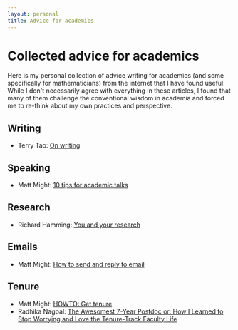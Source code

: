 ```yaml
---
layout: personal
title: Advice for academics
---
```



# Collected advice for academics

Here is my personal collection of advice writing for academics (and some specifically for mathematicians) from the internet that I have found useful. While I don't necessarily agree with everything in these articles, I found that many of them challenge the conventional wisdom in academia and forced me to re-think about my own practices and perspective.

## Writing

* Terry Tao: [On writing](https://terrytao.wordpress.com/advice-on-writing-papers/)

## Speaking

* Matt Might: [10 tips for academic talks](http://matt.might.net/articles/academic-presentation-tips/)

## Research

* Richard Hamming: [You and your research](http://www.cs.virginia.edu/~robins/YouAndYourResearch.html)

## Emails

* Matt Might: [How to send and reply to email](http://matt.might.net/articles/how-to-email/)

## Tenure

* Matt Might: [HOWTO: Get tenure](http://matt.might.net/articles/tenure/)
* Radhika Nagpal: [The Awesomest 7-Year Postdoc or: How I Learned to Stop Worrying and Love the Tenure-Track Faculty Life](https://blogs.scientificamerican.com/guest-blog/the-awesomest-7-year-postdoc-or-how-i-learned-to-stop-worrying-and-love-the-tenure-track-faculty-life/)
